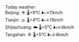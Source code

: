 Today weather:  
Beijing: ☀️   🌡️+9°C 🌬️↘11km/h  
Tianjin: 🌫  🌡️+4°C 🌬️↓11km/h  
Shijiazhuang: ☁️   🌡️+5°C 🌬️↙4km/h  
Tangshan: ☀️   🌡️+5°C 🌬️↓4km/h  
